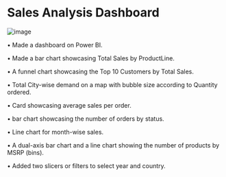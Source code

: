 # Sales Analysis Dashboard

![image](https://github.com/ActuallyKushagra/SalesAnalysisDashboardOne/assets/80890207/a59b199f-f462-49a9-96c7-ce4c7128e0fc)


• Made a dashboard on Power BI.

• Made a bar chart showcasing Total Sales by ProductLine.

• A funnel chart showcasing the Top 10 Customers by Total Sales.

• Total City-wise demand on a map with bubble size according to Quantity ordered.

• Card showcasing average sales per order.

• bar chart showcasing the number of orders by status.

• Line chart for month-wise sales.

• A dual-axis bar chart and a line chart showing the number of products by MSRP (bins).

• Added two slicers or filters to select year and country.
